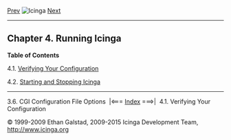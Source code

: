 [Prev](configcgi.md) ![Icinga](../images/logofullsize.png "Icinga") [Next](verifyconfig.md)

* * * * *

Chapter 4. Running Icinga
-------------------------

**Table of Contents**

4.1. [Verifying Your Configuration](verifyconfig.md)

4.2. [Starting and Stopping Icinga](startstop.md)

* * * * *

3.6. CGI Configuration File Options  |<=== [Index](index.md) ===>|  4.1. Verifying Your Configuration

© 1999-2009 Ethan Galstad, 2009-2015 Icinga Development Team,
http://www.icinga.org
